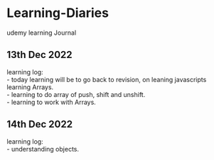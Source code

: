 # Learning-Diaries
udemy learning Journal

<h2>13th Dec 2022</h2>
<P>learning log:
<br>- today learning will be to go back to revision, on leaning javascripts learning Arrays. 
<br>- learning to do array of push, shift and unshift.
<br>- learning to work with Arrays. 
</P>
<h2> 14th Dec 2022</h2>
<p>learning log:
<br>- understanding objects. 
